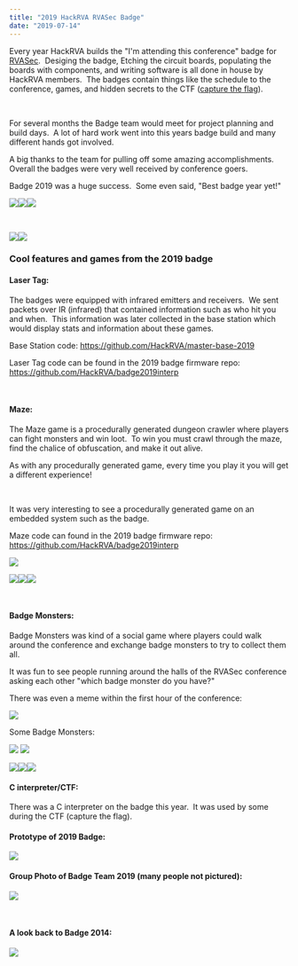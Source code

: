 ```yaml
---
title: "2019 HackRVA RVASec Badge"
date: "2019-07-14"
---
```


Every year HackRVA builds the "I'm attending this conference" badge for [RVASec](https://rvasec.com/).  Desiging the badge, Etching the circuit boards, populating the boards with components, and writing software is all done in house by HackRVA members.  The badges contain things like the schedule to the conference, games, and hidden secrets to the CTF ([capture the flag](https://rvasec.com/ctf/)).

 

For several months the Badge team would meet for project planning and build days.  A lot of hard work went into this years badge build and many different hands got involved.

A big thanks to the team for pulling off some amazing accomplishments.  Overall the badges were very well received by conference goers.

Badge 2019 was a huge success.  Some even said, "Best badge year yet!"

[![](images/Badge-238x300.jpg)](https://www.hackrva.org/wp-content/uploads/2019/07/Badge.jpg)[![](images/Image-from-iOS-1.jpg)](https://www.hackrva.org/wp-content/uploads/2019/07/Image-from-iOS-1.jpg)[![](images/DSC_1805.jpg)](https://www.hackrva.org/wp-content/uploads/2019/07/DSC_1805.jpg)

 

[![](images/DSC_1807.jpg)](https://www.hackrva.org/wp-content/uploads/2019/07/DSC_1807.jpg)[![](images/DSC_1806.jpg)](https://www.hackrva.org/wp-content/uploads/2019/07/DSC_1806.jpg)

### Cool features and games from the 2019 badge

#### Laser Tag:

The badges were equipped with infrared emitters and receivers.  We sent packets over IR (infrared) that contained information such as who hit you and when.  This information was later collected in the base station which would display stats and information about these games.

Base Station code: https://github.com/HackRVA/master-base-2019

Laser Tag code can be found in the 2019 badge firmware repo: https://github.com/HackRVA/badge2019interp

 

#### Maze:

The Maze game is a procedurally generated dungeon crawler where players can fight monsters and win loot.  To win you must crawl through the maze, find the chalice of obfuscation, and make it out alive.

As with any procedurally generated game, every time you play it you will get a different experience!

 

It was very interesting to see a procedurally generated game on an embedded system such as the badge.

Maze code can found in the 2019 badge firmware repo: https://github.com/HackRVA/badge2019interp

[![](images/Image-from-iOS.jpg)](https://www.hackrva.org/wp-content/uploads/2019/07/Image-from-iOS.jpg)

[![](images/3PCBTHT.jpg)](https://www.hackrva.org/wp-content/uploads/2019/07/3PCBTHT.jpg)[![](images/image-4.png)](https://www.hackrva.org/wp-content/uploads/2019/07/image-4.png)[![](images/image-5.png)](https://www.hackrva.org/wp-content/uploads/2019/07/image-5.png)

 

#### Badge Monsters:

Badge Monsters was kind of a social game where players could walk around the conference and exchange badge monsters to try to collect them all.

It was fun to see people running around the halls of the RVASec conference asking each other "which badge monster do you have?"

There was even a meme within the first hour of the conference:

[![](images/D7LWh8HVsAE2nKy.jpg)](https://www.hackrva.org/wp-content/uploads/2019/07/D7LWh8HVsAE2nKy.jpg)

Some Badge Monsters:

[![](images/image.png)](https://www.hackrva.org/wp-content/uploads/2019/07/image.png) [![](images/eddiescreenshot.jpg)](https://www.hackrva.org/wp-content/uploads/2019/07/eddiescreenshot.jpg)

[![](images/image-3.png)](https://www.hackrva.org/wp-content/uploads/2019/07/image-3.png)[![](images/image-1.png)](https://www.hackrva.org/wp-content/uploads/2019/07/image-1.png)[![](images/image-2.png)](https://www.hackrva.org/wp-content/uploads/2019/07/image-2.png)

#### C interpreter/CTF:

There was a C interpreter on the badge this year.  It was used by some during the CTF (capture the flag).

#### Prototype of 2019 Badge:

[![](images/Badge_Prototype-237x300.jpg)](https://www.hackrva.org/wp-content/uploads/2019/07/Badge_Prototype.jpg)

#### Group Photo of Badge Team 2019 (many people not pictured):

[![](images/IMG_20190714_142138.jpg)](https://www.hackrva.org/wp-content/uploads/2019/07/IMG_20190714_142138.jpg)

 

#### A look back to Badge 2014:

[![](images/DSC00635.jpg)](https://www.hackrva.org/wp-content/uploads/2019/07/DSC00635.jpg)
